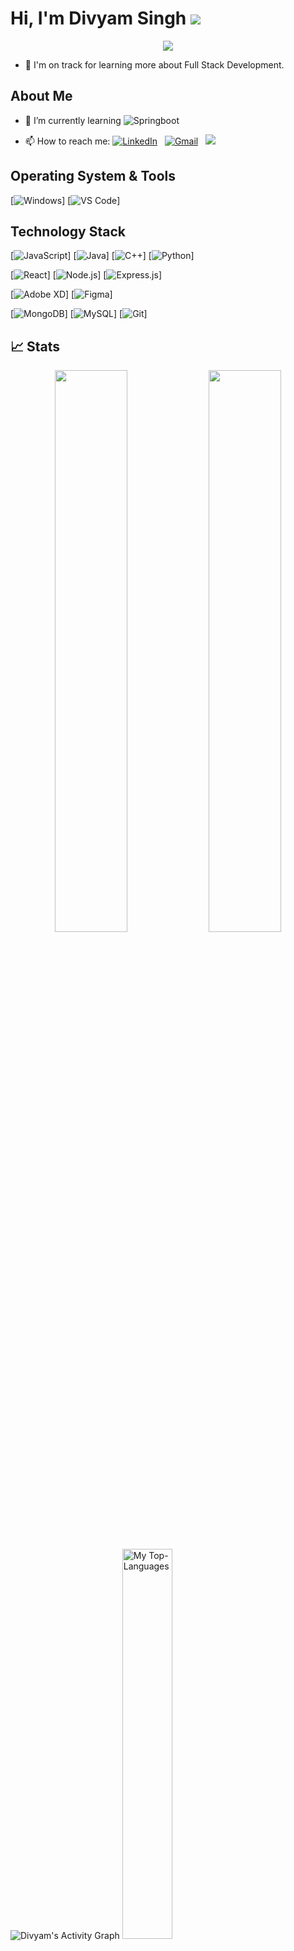 
# Hi, I'm Divyam Singh ![](https://komarev.com/ghpvc/?username=theimmortall&label=PROFILE+VIEWS)

<p align="center">
  <a href="https://github.com/theimmortall/readme-typing-svg"><img src="https://readme-typing-svg.herokuapp.com/?lines=Hey,%20I'm%20Divyam%20Singh;I'm%20a%20Full%20Stack%20Web%20Developer&font=Fira%20Code&center=true&width=600&height=50&color=f75c7e&vCenter=true&size=24"></a>
</p>

- 🌱  I'm on track for learning more about Full Stack Development.
## About Me

- 🌱 I’m currently learning ![Springboot](https://img.shields.io/badge/Spring_Boot-F2F4F9?style=for-the-badge&logo=spring-boot)

- 📫 How to reach me:
<a href="https://www.linkedin.com/in/divyamfromymca/"><img alt="LinkedIn" src="https://img.shields.io/badge/linkedin%20-%230077B5.svg?&style=flat&logo=linkedin&logoColor=white"/></a> &nbsp;
<a href="mailto:divyamfromymca@gmail.com"><img alt="Gmail" src="https://img.shields.io/badge/Gmail-D14836?style=flat&logo=gmail&logoColor=white" /></a> &nbsp;
<a href="https://www.instagram.com/_divyam_singh_/"><img src="https://img.shields.io/badge/-@_divyam_singh_-E4405F?style=flat&logo=Instagram&logoColor=white"/></a> &nbsp;



## Operating System & Tools

[![Windows](https://img.shields.io/badge/Windows-0078D6?style=for-the-badge&logo=windows&logoColor=white)]
[![VS Code](https://img.shields.io/badge/IDE-VSCode-%23007ACC?style=flat-square&logo=Visual-studio-code)]


## Technology Stack
[![JavaScript](https://img.shields.io/badge/JavaScript-323330?style=for-the-badge&logo=javascript&logoColor=F7DF1E)]
[![Java](https://img.shields.io/badge/java-%23ED8B00.svg?style=for-the-badge&logo=java&logoColor=white)]
[![C++](https://img.shields.io/badge/c++-%2300599C.svg?style=for-the-badge&logo=c&logoColor=white)]
[![Python](https://img.shields.io/badge/-Python-3776AB?style=flat-square&logo=python&logoColor=ffffff)]


[![React](https://img.shields.io/badge/React-20232A?style=for-the-badge&logo=react&logoColor=61DAFB)]
[![Node.js](https://img.shields.io/badge/Node.js-339933?style=for-the-badge&logo=nodedotjs&logoColor=white)]
[![Express.js](https://img.shields.io/badge/Express.js-000000?style=for-the-badge&logo=express&logoColor=white)]


[![Adobe XD](https://img.shields.io/badge/Adobe%20XD-470137?style=for-the-badge&logo=Adobe%20XD&logoColor=#FF61F6)]
[![Figma](https://img.shields.io/badge/Figma-F24E1E?style=for-the-badge&logo=figma&logoColor=white)]

[![MongoDB](https://img.shields.io/badge/-MongoDB-47A248?style=flat-square&logo=MongoDB&logoColor=ffffff)]
[![MySQL](https://img.shields.io/badge/-MySQL-4479A1?style=flat-square&logo=MySQL&logoColor=ffffff)]
[![Git](https://img.shields.io/badge/-Git-%23F05032?style=flat-square&logo=git&logoColor=%23ffffff)]

 ## 📈 Stats
 
<p align="center">
  <img width="48%" src="https://github-readme-stats.vercel.app/api?username=theimmortall&show_icons=true&hide_border=truel&count_private=true&show_icons=true&hide=,contribs&include_all_commits" />
  <img width="48%" src="https://github-readme-streak-stats.herokuapp.com/?user=theimmortall&hide_border=true" />
</p>


<img alt="Divyam's Activity Graph" src="https://denvercoder1-activity-graph.herokuapp.com/graph/?username=theimmortall&bg_color=1F222E&color=F8D866&line=F85D7F&point=FFFFFF&hide_border=true" />


<img  width="40%" alt="My Top-Languages" src="https://github-readme-stats.vercel.app/api/top-langs/?username=theimmortall" />
